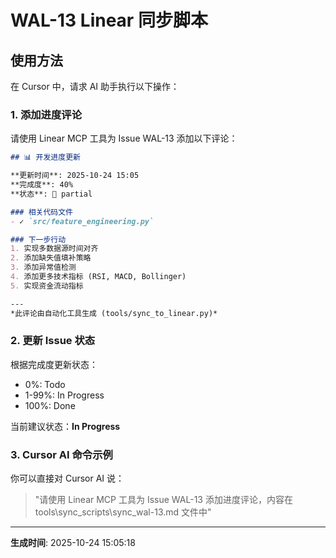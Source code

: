 # WAL-13 Linear 同步脚本

## 使用方法
在 Cursor 中，请求 AI 助手执行以下操作：

### 1. 添加进度评论

请使用 Linear MCP 工具为 Issue WAL-13 添加以下评论：

```markdown
## 📊 开发进度更新

**更新时间**: 2025-10-24 15:05
**完成度**: 40%
**状态**: 🔄 partial

### 相关代码文件
- ✓ `src/feature_engineering.py`

### 下一步行动
1. 实现多数据源时间对齐
2. 添加缺失值填补策略
3. 添加异常值检测
4. 添加更多技术指标 (RSI, MACD, Bollinger)
5. 实现资金流动指标

---
*此评论由自动化工具生成 (tools/sync_to_linear.py)*
```

### 2. 更新 Issue 状态

根据完成度更新状态：
- 0%: Todo
- 1-99%: In Progress  
- 100%: Done

当前建议状态：**In Progress**

### 3. Cursor AI 命令示例

你可以直接对 Cursor AI 说：

> "请使用 Linear MCP 工具为 Issue WAL-13 添加进度评论，内容在 tools\sync_scripts\sync_wal-13.md 文件中"

---

**生成时间**: 2025-10-24 15:05:18
